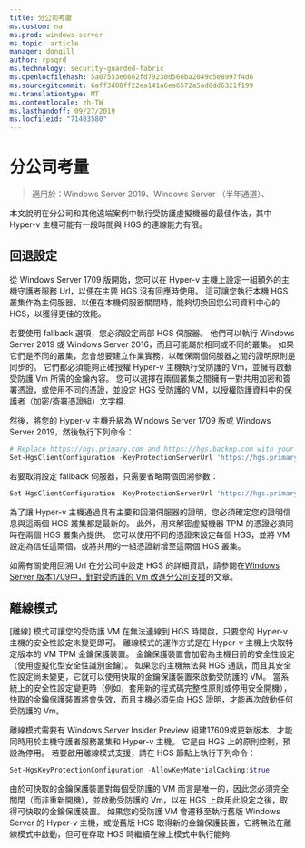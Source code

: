 ```yaml
---
title: 分公司考慮
ms.custom: na
ms.prod: windows-server
ms.topic: article
manager: dongill
author: rpsqrd
ms.technology: security-guarded-fabric
ms.openlocfilehash: 5a07553e6662fd79230d566ba2049c5e8997f4d6
ms.sourcegitcommit: 6aff3d88ff22ea141a6ea6572a5ad8dd6321f199
ms.translationtype: MT
ms.contentlocale: zh-TW
ms.lasthandoff: 09/27/2019
ms.locfileid: "71403580"
---
```

# <a name="branch-office-considerations"></a>分公司考量

> 適用於：Windows Server 2019、Windows Server （半年通道）、 

本文說明在分公司和其他遠端案例中執行受防護虛擬機器的最佳作法，其中 Hyper-v 主機可能有一段時間與 HGS 的連線能力有限。

## <a name="fallback-configuration"></a>回退設定

從 Windows Server 1709 版開始，您可以在 Hyper-v 主機上設定一組額外的主機守護者服務 Url，以便在主要 HGS 沒有回應時使用。
這可讓您執行本機 HGS 叢集作為主伺服器，以便在本機伺服器關閉時，能夠切換回您公司資料中心的 HGS，以獲得更佳的效能。

若要使用 fallback 選項，您必須設定兩部 HGS 伺服器。 他們可以執行 Windows Server 2019 或 Windows Server 2016，而且可能屬於相同或不同的叢集。 如果它們是不同的叢集，您會想要建立作業實務，以確保兩個伺服器之間的證明原則是同步的。 它們都必須能夠正確授權 Hyper-v 主機執行受防護的 Vm，並擁有啟動受防護 Vm 所需的金鑰內容。 您可以選擇在兩個叢集之間擁有一對共用加密和簽署憑證，或使用不同的憑證，並設定 HGS 受防護的 VM，以授權防護資料中的保護者（加密/簽署憑證組）文字檔.

然後，將您的 Hyper-v 主機升級為 Windows Server 1709 版或 Windows Server 2019，然後執行下列命令：
```powershell
# Replace https://hgs.primary.com and https://hgs.backup.com with your own domain names and protocols
Set-HgsClientConfiguration -KeyProtectionServerUrl 'https://hgs.primary.com/KeyProtection' -AttestationServerUrl 'https://hgs.primary.com/Attestation' -FallbackKeyProtectionServerUrl 'https://hgs.backup.com/KeyProtection' -FallbackAttestationServerUrl 'https://hgs.backup.com/Attestation'
```

若要取消設定 fallback 伺服器，只需要省略兩個回溯參數：
```powershell
Set-HgsClientConfiguration -KeyProtectionServerUrl 'https://hgs.primary.com/KeyProtection' -AttestationServerUrl 'https://hgs.primary.com/Attestation'
```

為了讓 Hyper-v 主機通過具有主要和回溯伺服器的證明，您必須確定您的證明信息與這兩個 HGS 叢集都是最新的。
此外，用來解密虛擬機器 TPM 的憑證必須同時在兩個 HGS 叢集內提供。
您可以使用不同的憑證來設定每個 HGS，並將 VM 設定為信任這兩個，或將共用的一組憑證新增至這兩個 HGS 叢集。

如需有關使用回溯 Url 在分公司中設定 HGS 的詳細資訊，請參閱在[Windows Server 版本1709中，針對受防護的 Vm 改進分公司支援](https://blogs.technet.microsoft.com/datacentersecurity/2017/11/15/improved-branch-office-support-for-shielded-vms-in-windows-server-version-1709/)的文章。


## <a name="offline-mode"></a>離線模式

[離線] 模式可讓您的受防護 VM 在無法連線到 HGS 時開啟，只要您的 Hyper-v 主機的安全性設定未變更即可。
離線模式的運作方式是在 Hyper-v 主機上快取特定版本的 VM TPM 金鑰保護裝置。
金鑰保護裝置會加密為主機目前的安全性設定（使用虛擬化型安全性識別金鑰）。
如果您的主機無法與 HGS 通訊，而且其安全性設定尚未變更，它就可以使用快取的金鑰保護裝置來啟動受防護的 VM。
當系統上的安全性設定變更時（例如，套用新的程式碼完整性原則或停用安全開機），快取的金鑰保護裝置將會失效，而且主機必須先向 HGS 證明，才能再次啟動任何受防護的 Vm。

離線模式需要有 Windows Server Insider Preview 組建17609或更新版本，才能同時用於主機守護者服務叢集和 Hyper-v 主機。
它是由 HGS 上的原則控制，預設為停用。
若要啟用離線模式支援，請在 HGS 節點上執行下列命令：

```powershell
Set-HgsKeyProtectionConfiguration -AllowKeyMaterialCaching:$true
```

由於可快取的金鑰保護裝置對每個受防護的 VM 而言是唯一的，因此您必須完全關閉（而非重新開機），並啟動受防護的 Vm，以在 HGS 上啟用此設定之後，取得可快取的金鑰保護裝置。
如果您的受防護 VM 會遷移至執行舊版 Windows Server 的 Hyper-v 主機，或從舊版 HGS 取得新的金鑰保護裝置，它將無法在離線模式中啟動，但可在存取 HGS 時繼續在線上模式中執行能夠.
